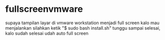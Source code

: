# fullscreenvmware
supaya tampilan layar di vmware workstation menjadi full screen
kalo mau menjalankan silahkan ketik "$ sudo bash install.sh"
tunggu sampai selesai, kalo sudah selesai udah auto full screen
